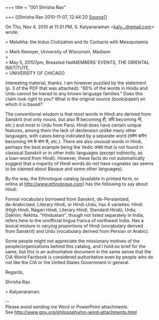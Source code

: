 +++
title = "001 Shrisha Rao"

+++
[[Shrisha Rao	2010-11-07, 12:44:20 [Source](https://groups.google.com/g/bvparishat/c/b3goBfWCnEo)]]



On Thu, Nov 4, 2010 at 11:31 PM, S. Kalyanaraman \<[kaly...@gmail.com]()\> wrote:

\> Meluhha: the Indus Civilization and Its Contacts with Mesopotamia

\> Mark Kenoyer, University of Wisconsin, Madison  
\>  
\> May 5, 20107pm, Breasted HallMEMBERS’ EVENTS, THE ORIENTAL INSTITUTE,  
\> UNIVERSITY OF CHICAGO

Interesting material, thanks. I am however puzzled by the statement  
(p. 3 of the PDF that was attached): "60% of the words in Hindu and  
Urdu cannot be traced to any known language families." Does this  
claim look right to you? What is the original source (book/paper) on  
which it is based?

The conventional wisdom is that most words in Hindi are derived from  
Sanskrit (not only nouns, but also हि becoming ही, अपि becoming भी,  
etc.) and most in Urdu from Parsi. Hindi does have certain unique  
features, among them the lack of declension unlike many other  
languages, with cases being indicated by a separate word (रामेण बाणेन  
becoming राम के बाण से, etc.). There are also unusual words in Hindi,  
perhaps the best example being the Vedic अच्छा that is not found in  
classical Sanskrit or in other Indic languages (except indirectly, as  
a loan-word from Hindi). However, these facts do not automatically  
suggest that a majority of Hindi words do not have cognates (as seems  
to be claimed about Basque and some other languages).

By the way, the Ethnologue catalog (available in printed form, or  
online at <http://www.ethnologue.com>) has the following to say about  
Hindi:

Formal vocabulary borrowed from Sanskrit, de-Persianized,  
de-Arabicized. Literary Hindi, or Hindi-Urdu, has 4 varieties: Hindi  
(High Hindi, Nagari Hindi, Literary Hindi, Standard Hindi); Urdu;  
Dakhini; Rekhta. “Hindustani”, though not listed separately in India,  
refers here to the unofficial lingua franca of northwest India. Has a  
lexical mixture in varying proportions of Hindi (vocabulary derived  
from Sanskrit) and Urdu (vocabulary derived from Persian or Arabic).

Some people might not appreciate the missionary motives of the  
people/organizations behind this catalog, and I hold no brief for the  
same, but this is an authoritative document in the same sense that the  
CIA World Factbook is considered authoritative even by people who do  
not like the CIA or the United States Government in general.

Regards,

Shrisha Rao

\> Kalyanaraman.

--  
Please avoid sending me Word or PowerPoint attachments.  
See <http://www.gnu.org/philosophy/no-word-attachments.html>  

